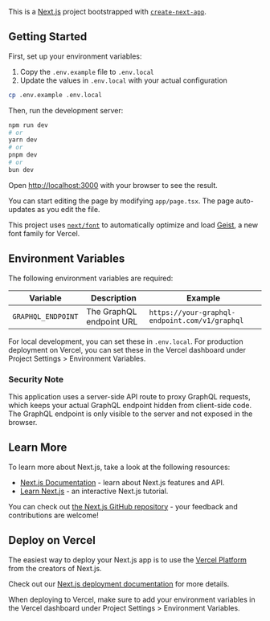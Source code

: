 This is a [Next.js](https://nextjs.org) project bootstrapped with [`create-next-app`](https://nextjs.org/docs/app/api-reference/cli/create-next-app).

## Getting Started

First, set up your environment variables:

1. Copy the `.env.example` file to `.env.local`
2. Update the values in `.env.local` with your actual configuration

```bash
cp .env.example .env.local
```

Then, run the development server:

```bash
npm run dev
# or
yarn dev
# or
pnpm dev
# or
bun dev
```

Open [http://localhost:3000](http://localhost:3000) with your browser to see the result.

You can start editing the page by modifying `app/page.tsx`. The page auto-updates as you edit the file.

This project uses [`next/font`](https://nextjs.org/docs/app/building-your-application/optimizing/fonts) to automatically optimize and load [Geist](https://vercel.com/font), a new font family for Vercel.

## Environment Variables

The following environment variables are required:

| Variable           | Description              | Example                                        |
| ------------------ | ------------------------ | ---------------------------------------------- |
| `GRAPHQL_ENDPOINT` | The GraphQL endpoint URL | `https://your-graphql-endpoint.com/v1/graphql` |

For local development, you can set these in `.env.local`. For production deployment on Vercel, you can set these in the Vercel dashboard under Project Settings > Environment Variables.

### Security Note

This application uses a server-side API route to proxy GraphQL requests, which keeps your actual GraphQL endpoint hidden from client-side code. The GraphQL endpoint is only visible to the server and not exposed in the browser.

## Learn More

To learn more about Next.js, take a look at the following resources:

- [Next.js Documentation](https://nextjs.org/docs) - learn about Next.js features and API.
- [Learn Next.js](https://nextjs.org/learn) - an interactive Next.js tutorial.

You can check out [the Next.js GitHub repository](https://github.com/vercel/next.js) - your feedback and contributions are welcome!

## Deploy on Vercel

The easiest way to deploy your Next.js app is to use the [Vercel Platform](https://vercel.com/new?utm_medium=default-template&filter=next.js&utm_source=create-next-app&utm_campaign=create-next-app-readme) from the creators of Next.js.

Check out our [Next.js deployment documentation](https://nextjs.org/docs/app/building-your-application/deploying) for more details.

When deploying to Vercel, make sure to add your environment variables in the Vercel dashboard under Project Settings > Environment Variables.
